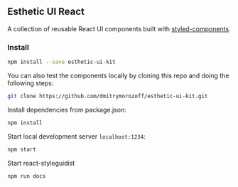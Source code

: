 ## Esthetic UI React

A collection of reusable React UI components built with [styled-components](https://styled-components.com).

### Install

```bash
npm install --save esthetic-ui-kit
```

You can also test the components locally by cloning this repo and doing the following steps:

```bash
git clone https://github.com/dmitrymorozoff/esthetic-ui-kit.git
```

Install dependencies from package.json:

```bash
npm install
```

Start local development server `localhost:1234`:

```bash
npm start
```

Start react-styleguidist

```bash
npm run docs
```
